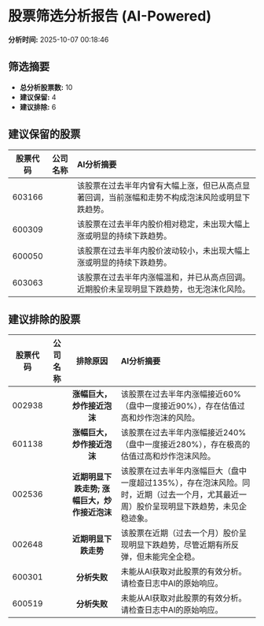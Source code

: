 # 股票筛选分析报告 (AI-Powered)

**分析时间:** 2025-10-07 00:18:46

## 筛选摘要

- **总分析股票数:** 10
- **建议保留:** 4
- **建议排除:** 6

## 建议保留的股票

| 股票代码 | 公司名称 | AI分析摘要 |
|:---:|:---:|:---|
| 603166 |  | 该股票在过去半年内曾有大幅上涨，但已从高点显著回调，当前涨幅和走势不构成泡沫风险或明显下跌趋势。 |
| 600309 |  | 该股票在过去半年内股价相对稳定，未出现大幅上涨或明显的持续下跌趋势。 |
| 600050 |  | 该股票在过去半年内股价波动较小，未出现大幅上涨或明显的持续下跌趋势。 |
| 603063 |  | 该股票在过去半年内涨幅温和，并已从高点回调。近期股价未呈现明显下跌趋势，也无泡沫化风险。 |

## 建议排除的股票

| 股票代码 | 公司名称 | 排除原因 | AI分析摘要 |
|:---:|:---:|:---:|:---|
| 002938 |  | **涨幅巨大，炒作接近泡沫** | 该股票在过去半年内涨幅接近60%（盘中一度接近90%），存在估值过高和炒作泡沫的风险。 |
| 601138 |  | **涨幅巨大，炒作接近泡沫** | 该股票在过去半年内涨幅接近240%（盘中一度接近280%），存在极高的估值过高和炒作泡沫风险。 |
| 002536 |  | **近期明显下跌走势; 涨幅巨大，炒作接近泡沫** | 该股票在过去半年内涨幅巨大（盘中一度超过135%），存在泡沫风险。同时，近期（过去一个月，尤其最近一周）股价呈现明显下跌趋势，未见企稳迹象。 |
| 002648 |  | **近期明显下跌走势** | 该股票在近期（过去一个月）股价呈现明显下跌趋势，尽管近期有所反弹，但未能完全企稳。 |
| 600301 |  | **分析失败** | 未能从AI获取对此股票的有效分析。请检查日志中AI的原始响应。 |
| 600519 |  | **分析失败** | 未能从AI获取对此股票的有效分析。请检查日志中AI的原始响应。 |
